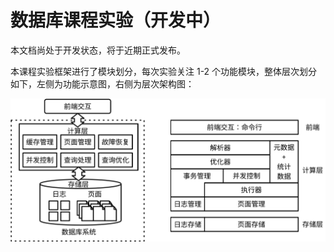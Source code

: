 # 数据库课程实验（开发中）

本文档尚处于开发状态，将于近期正式发布。

本课程实验框架进行了模块划分，每次实验关注 1-2 个功能模块，整体层次划分如下，左侧为功能示意图，右侧为层次架构图：

![](./pics/architecture.svg)
